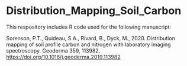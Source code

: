 # Distribution_Mapping_Soil_Carbon

This respository includes R code used for the following manuscript:

 
Sorenson, P.T., Quideau, S.A., Rivard, B., Dyck, M., 2020. Distribution mapping of soil profile carbon and nitrogen with laboratory imaging spectroscopy. Geoderma 359, 113982. https://doi.org/10.1016/j.geoderma.2019.113982
